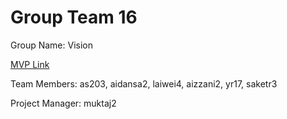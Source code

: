# Group Team 16
Group Name: Vision

[MVP Link]([https://github.com/CS196Illinois/Group16-FA23/blob/866686ac9674f85ca9df8e267914e1b76ebf8c01/Docs/Group%2016%20MVP%20.pdf])

Team Members: as203, aidansa2, laiwei4, aizzani2, yr17, saketr3

Project Manager: muktaj2

